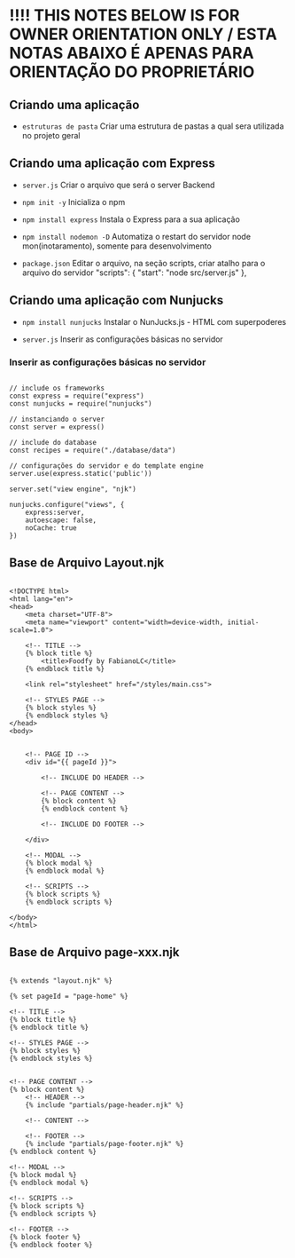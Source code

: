# !!!! THIS NOTES BELOW IS FOR OWNER ORIENTATION ONLY / ESTA NOTAS ABAIXO É APENAS PARA ORIENTAÇÃO DO PROPRIETÁRIO

## Criando uma aplicação

* `estruturas de pasta`         Criar uma estrutura de pastas a qual sera utilizada no projeto geral

## Criando uma aplicação com Express

* `server.js`                   Criar o arquivo que será o server Backend

* `npm init -y`                 Inicializa o npm

* `npm install express`         Instala o Express para a sua aplicação

* `npm install nodemon -D`      Automatiza o restart do servidor node mon(inotaramento), somente para desenvolvimento

* `package.json`                Editar o arquivo, na seção scripts, criar atalho para o arquivo do servidor
    "scripts": {
        "start": "node src/server.js"
    },

## Criando uma aplicação com Nunjucks

* `npm install nunjucks`        Instalar o NunJucks.js - HTML com superpoderes

* `server.js`                   Inserir as configurações básicas no servidor

### Inserir as configurações básicas no servidor

``` 

// include os frameworks
const express = require("express")
const nunjucks = require("nunjucks")

// instanciando o server
const server = express()

// include do database
const recipes = require("./database/data")

// configurações do servidor e do template engine
server.use(express.static('public'))

server.set("view engine", "njk")

nunjucks.configure("views", {
    express:server,
    autoescape: false, 
    noCache: true
})

```

## Base de Arquivo Layout.njk

```

<!DOCTYPE html>
<html lang="en">
<head>
    <meta charset="UTF-8">
    <meta name="viewport" content="width=device-width, initial-scale=1.0">

    <!-- TITLE -->
    {% block title %}
        <title>Foodfy by FabianoLC</title>
    {% endblock title %}

    <link rel="stylesheet" href="/styles/main.css">

    <!-- STYLES PAGE -->
    {% block styles %}
    {% endblock styles %}    
</head>
<body>

   
    <!-- PAGE ID -->
    <div id="{{ pageId }}">

        <!-- INCLUDE DO HEADER -->

        <!-- PAGE CONTENT -->
        {% block content %}
        {% endblock content %}

        <!-- INCLUDE DO FOOTER -->

    </div>

    <!-- MODAL -->
    {% block modal %}
    {% endblock modal %} 

    <!-- SCRIPTS -->
    {% block scripts %}
    {% endblock scripts %}

</body>
</html>

```

## Base de Arquivo page-xxx.njk

```

{% extends "layout.njk" %}

{% set pageId = "page-home" %}

<!-- TITLE -->
{% block title %}  
{% endblock title %}

<!-- STYLES PAGE -->
{% block styles %}
{% endblock styles %}  
    

<!-- PAGE CONTENT -->
{% block content %}
    <!-- HEADER -->
    {% include "partials/page-header.njk" %} 

    <!-- CONTENT -->

    <!-- FOOTER -->
    {% include "partials/page-footer.njk" %}
{% endblock content %}
   
<!-- MODAL -->
{% block modal %}
{% endblock modal %} 

<!-- SCRIPTS -->
{% block scripts %}
{% endblock scripts %} 

<!-- FOOTER -->
{% block footer %}
{% endblock footer %}

```